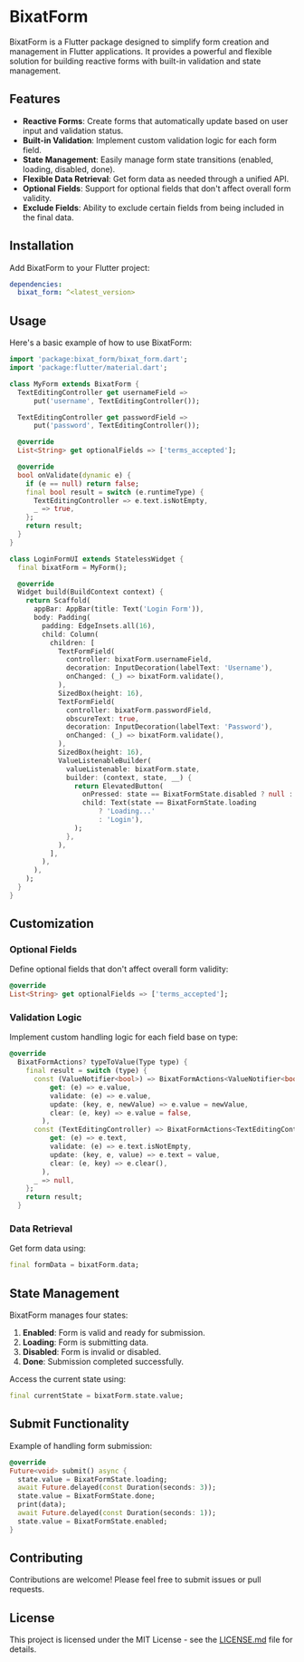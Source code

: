 # BixatForm

BixatForm is a Flutter package designed to simplify form creation and management in Flutter applications. It provides a powerful and flexible solution for building reactive forms with built-in validation and state management.

## Features

- **Reactive Forms**: Create forms that automatically update based on user input and validation status.
- **Built-in Validation**: Implement custom validation logic for each form field.
- **State Management**: Easily manage form state transitions (enabled, loading, disabled, done).
- **Flexible Data Retrieval**: Get form data as needed through a unified API.
- **Optional Fields**: Support for optional fields that don't affect overall form validity.
- **Exclude Fields**: Ability to exclude certain fields from being included in the final data.

## Installation

Add BixatForm to your Flutter project:

```yaml
dependencies:
  bixat_form: ^<latest_version>
```

## Usage

Here's a basic example of how to use BixatForm:

```dart
import 'package:bixat_form/bixat_form.dart';
import 'package:flutter/material.dart';

class MyForm extends BixatForm {
  TextEditingController get usernameField =>
      put('username', TextEditingController());

  TextEditingController get passwordField =>
      put('password', TextEditingController());

  @override
  List<String> get optionalFields => ['terms_accepted'];

  @override
  bool onValidate(dynamic e) {
    if (e == null) return false;
    final bool result = switch (e.runtimeType) {
      TextEditingController => e.text.isNotEmpty,
      _ => true,
    };
    return result;
  }
}

class LoginFormUI extends StatelessWidget {
  final bixatForm = MyForm();

  @override
  Widget build(BuildContext context) {
    return Scaffold(
      appBar: AppBar(title: Text('Login Form')),
      body: Padding(
        padding: EdgeInsets.all(16),
        child: Column(
          children: [
            TextFormField(
              controller: bixatForm.usernameField,
              decoration: InputDecoration(labelText: 'Username'),
              onChanged: (_) => bixatForm.validate(),
            ),
            SizedBox(height: 16),
            TextFormField(
              controller: bixatForm.passwordField,
              obscureText: true,
              decoration: InputDecoration(labelText: 'Password'),
              onChanged: (_) => bixatForm.validate(),
            ),
            SizedBox(height: 16),
            ValueListenableBuilder(
              valueListenable: bixatForm.state,
              builder: (context, state, __) {
                return ElevatedButton(
                  onPressed: state == BixatFormState.disabled ? null : bixatForm.submit,
                  child: Text(state == BixatFormState.loading
                      ? 'Loading...'
                      : 'Login'),
                );
              },
            ),
          ],
        ),
      ),
    );
  }
}
```

## Customization

### Optional Fields

Define optional fields that don't affect overall form validity:

```dart
@override
List<String> get optionalFields => ['terms_accepted'];
```

### Validation Logic

Implement custom handling logic for each field base on type:

```dart
@override
  BixatFormActions? typeToValue(Type type) {
    final result = switch (type) {
      const (ValueNotifier<bool>) => BixatFormActions<ValueNotifier<bool>>(
          get: (e) => e.value,
          validate: (e) => e.value,
          update: (key, e, newValue) => e.value = newValue,
          clear: (e, key) => e.value = false,
        ),
      const (TextEditingController) => BixatFormActions<TextEditingController>(
          get: (e) => e.text,
          validate: (e) => e.text.isNotEmpty,
          update: (key, e, value) => e.text = value,
          clear: (e, key) => e.clear(),
        ),
      _ => null,
    };
    return result;
  }
```

### Data Retrieval

Get form data using:

```dart
final formData = bixatForm.data;
```

## State Management

BixatForm manages four states:

1. **Enabled**: Form is valid and ready for submission.
2. **Loading**: Form is submitting data.
3. **Disabled**: Form is invalid or disabled.
4. **Done**: Submission completed successfully.

Access the current state using:

```dart
final currentState = bixatForm.state.value;
```

## Submit Functionality

Example of handling form submission:

```dart
@override
Future<void> submit() async {
  state.value = BixatFormState.loading;
  await Future.delayed(const Duration(seconds: 3));
  state.value = BixatFormState.done;
  print(data);
  await Future.delayed(const Duration(seconds: 1));
  state.value = BixatFormState.enabled;
}
```

## Contributing

Contributions are welcome! Please feel free to submit issues or pull requests.

## License

This project is licensed under the MIT License - see the [LICENSE.md](LICENSE.md) file for details.
